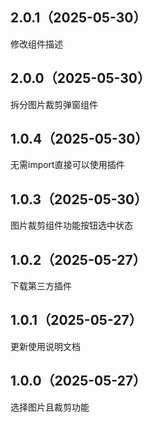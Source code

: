 ## 2.0.1（2025-05-30）
修改组件描述
## 2.0.0（2025-05-30）
拆分图片裁剪弹窗组件
## 1.0.4（2025-05-30）
无需import直接可以使用插件
## 1.0.3（2025-05-30）
图片裁剪组件功能按钮选中状态
## 1.0.2（2025-05-27）
下载第三方插件
## 1.0.1（2025-05-27）
更新使用说明文档
## 1.0.0（2025-05-27）
选择图片且裁剪功能

